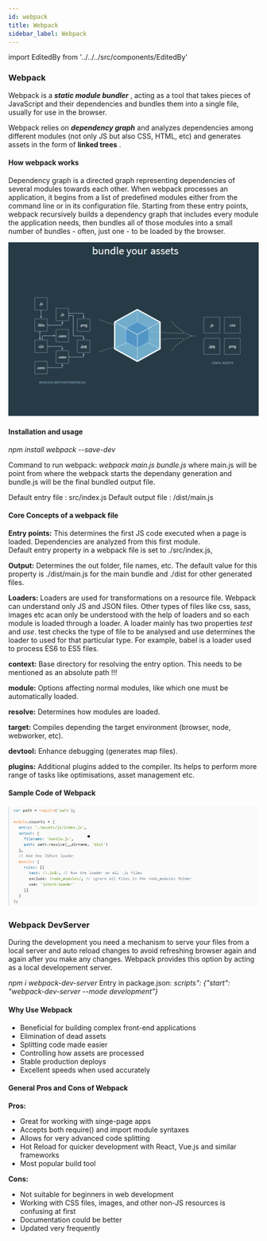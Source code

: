 ```yaml
---
id: webpack
title: Webpack
sidebar_label: Webpack
---
```


import EditedBy from '../../../src/components/EditedBy'

### Webpack

Webpack is a **_static module bundler_** , acting as a tool that takes pieces of JavaScript and their dependencies and bundles them into a single file, usually for use in the browser.

Webpack relies on **_dependency graph_** and analyzes dependencies among different modules (not only JS but also CSS, HTML, etc) and generates assets in the form of **linked trees** .

#### How webpack works

Dependency graph is a directed graph representing dependencies of several modules towards each other. When webpack processes an application, it begins from a list of predefined modules either from the command line or in its configuration file. Starting from these entry points, webpack recursively builds a dependency graph that includes every module the application needs, then bundles all of those modules into a small number of bundles - often, just one - to be loaded by the browser.

![Webpack Dependancy](/img/webpackDependancyGraph.png)

#### Installation and usage

_npm install webpack --save-dev_

Command to run webpack: _webpack main.js bundle.js_ where main.js will be point from where the webpack starts the dependany generation and bundle.js will be the final bundled output file.

Default entry file : src/index.js Default output file : /dist/main.js

#### Core Concepts of a webpack file

**Entry points:** This determines the first JS code executed when a page is loaded. Dependencies are analyzed from this first module.  
 Default entry property in a webpack file is set to ./src/index.js,

**Output:** Determines the out folder, file names, etc. The default value for this property is ./dist/main.js for the main bundle and ./dist for other generated files.

**Loaders:** Loaders are used for transformations on a resource file. Webpack can understand only JS and JSON files. Other types of files like css, sass, images etc acan only be understood with the help of loaders and so each module is loaded through a loader. A loader mainly has two properties _test_ and _use_. test checks the type of file to be analysed and use determines the loader to used for that particular type. For example, babel is a loader used to process ES6 to ES5 files.

**context:** Base directory for resolving the entry option. This needs to be mentioned as an absolute path !!!

**module:** Options affecting normal modules, like which one must be automatically loaded.

**resolve:** Determines how modules are loaded.

**target:** Compiles depending the target environment (browser, node, webworker, etc).

**devtool:** Enhance debugging (generates map files).

**plugins:** Additional plugins added to the compiler. Its helps to perform more range of tasks like optimisations, asset management etc.

#### Sample Code of Webpack

![Webpack SampleCode](/img/webpack_SamplCode.png)

### Webpack DevServer

During the development you need a mechanism to serve your files from a local server and auto reload changes to avoid refreshing browser again and again after you make any changes. Webpack provides this option by acting as a local developement server.

_npm i webpack-dev-server_ Entry in package.json: _scripts": {"start": "webpack-dev-server --mode development"}_

#### Why Use Webpack

- Beneficial for building complex front-end applications
- Elimination of dead assets
- Splitting code made easier
- Controlling how assets are processed
- Stable production deploys
- Excellent speeds when used accurately

#### General Pros and Cons of Webpack

**Pros:**

- Great for working with singe-page apps
- Accepts both require() and import module syntaxes
- Allows for very advanced code splitting
- Hot Reload for quicker development with React, Vue.js and similar frameworks
- Мost popular build tool

**Cons:**

- Not suitable for beginners in web development
- Working with CSS files, images, and other non-JS resources is confusing at first
- Documentation could be better
- Updated very frequently

<EditedBy name="Meenu" date="20/05/2020" />
